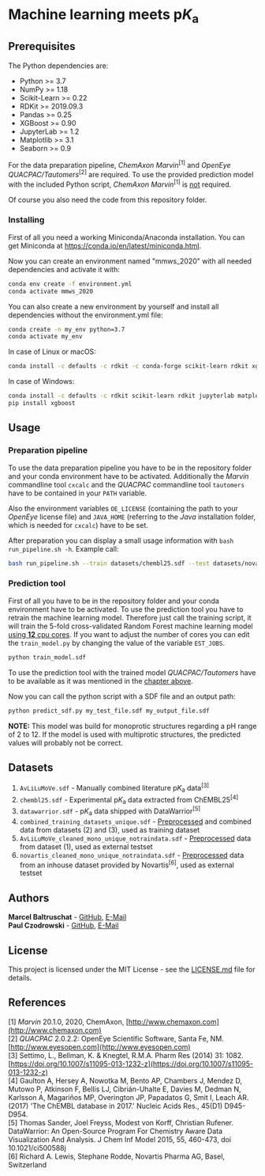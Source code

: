 # Machine learning meets p*K*<sub>a</sub>

## Prerequisites

The Python dependencies are:
* Python >= 3.7
* NumPy >= 1.18
* Scikit-Learn >= 0.22
* RDKit >= 2019.09.3
* Pandas >= 0.25
* XGBoost >= 0.90
* JupyterLab >= 1.2
* Matplotlib >= 3.1
* Seaborn >= 0.9

For the data preparation pipeline, *ChemAxon Marvin*<sup>[1]</sup> and 
*OpenEye QUACPAC/Tautomers*<sup>[2]</sup> are required. To use the provided 
prediction model with the included Python script, *ChemAxon Marvin*<sup>[1]</sup> 
is <ins>not</ins> required.

Of course you also need the code from this repository folder.

### Installing

First of all you need a working Miniconda/Anaconda installation. You can get
Miniconda at https://conda.io/en/latest/miniconda.html.

Now you can create an environment named "mmws_2020" with all needed dependencies and
activate it with:
```bash
conda env create -f environment.yml
conda activate mmws_2020
```

You can also create a new environment by yourself and install all dependencies without the
environment.yml file:
```bash
conda create -n my_env python=3.7
conda activate my_env
```
In case of Linux or macOS:
````bash
conda install -c defaults -c rdkit -c conda-forge scikit-learn rdkit xgboost jupyterlab matplotlib seaborn
````

In case of Windows:
```bash
conda install -c defaults -c rdkit scikit-learn rdkit jupyterlab matplotlib seaborn
pip install xgboost
```

## Usage
### <a name="prep"></a>Preparation pipeline
To use the data preparation pipeline you have to be in the repository folder and your conda
environment have to be activated. Additionally the *Marvin* commandline tool `cxcalc` and
the *QUACPAC* commandline tool `tautomers` have to be contained in your `PATH` variable.

Also the environment variables `OE_LICENSE` (containing the path to your *OpenEye* license
file) and `JAVA_HOME` (referring to the *Java* installation folder, which is needed for 
`cxcalc`) have to be set.

After preparation you can display a small usage information with `bash run_pipeline.sh -h`.
Example call:
```bash
bash run_pipeline.sh --train datasets/chembl25.sdf --test datasets/novartis_cleaned_mono_unique_notraindata.sdf
```

### Prediction tool
First of all you have to be in the repository folder and your conda environment have
to be activated. To use the prediction tool you have to retrain the machine learning model.
Therefore just call the training script, it will train the 5-fold cross-validated Random
Forest machine learning model <ins>using **12** cpu cores</ins>. If you want to adjust the number of 
cores you can edit the `train_model.py` by changing the value of the variable `EST_JOBS`.
```bash
python train_model.sdf
```
To use the prediction tool with the trained model *QUACPAC/Tautomers* have to be available 
as it was mentioned in the [chapter above](#prep).

Now you can call the python script with a SDF file and an output path:
```bash
python predict_sdf.py my_test_file.sdf my_output_file.sdf
```

**NOTE:** This model was build for monoprotic structures regarding a pH range of 2 to 12.
If the model is used with multiprotic structures, the predicted values will probably not
be correct.

## Datasets

1. `AvLiLuMoVe.sdf` - Manually combined literature p<i>K</i><sub>a</sub> data<sup>[3]</sup>
2. `chembl25.sdf` - Experimental p<i>K</i><sub>a</sub> data extracted from ChEMBL25<sup>[4]</sup>
3. `datawarrior.sdf` - p<i>K</i><sub>a</sub> data shipped with DataWarrior<sup>[5]</sup>
4. `combined_training_datasets_unique.sdf` -  [Preprocessed](#prep) and combined data 
from datasets (2) and (3), used as training dataset
5. `AvLiLuMoVe_cleaned_mono_unique_notraindata.sdf` - [Preprocessed](#prep) data from dataset (1),
used as external testset
6. `novartis_cleaned_mono_unique_notraindata.sdf` - [Preprocessed](#prep) data from an inhouse
dataset provided by Novartis<sup>[6]</sup>, used as external testset

## Authors

**Marcel Baltruschat** - [GitHub](https://github.com/mrcblt), [E-Mail](mailto:marcel.baltruschat@tu-dortmund.de)<br>
**Paul Czodrowski** - [GitHub](https://github.com/czodrowskilab), [E-Mail](mailto:paul.czodrowski@tu-dortmund.de)

## License

This project is licensed under the MIT License - see the [LICENSE.md](LICENSE.md) file for details.

## References

[1] *Marvin* 20.1.0, 2020, ChemAxon, [http://www.chemaxon.com](http://www.chemaxon.com)<br>
[2] *QUACPAC* 2.0.2.2: OpenEye Scientific Software, Santa Fe, NM. [http://www.eyesopen.com](http://www.eyesopen.com)<br>
[3] Settimo, L., Bellman, K. & Knegtel, R.M.A. Pharm Res (2014) 31: 1082. 
[https://doi.org/10.1007/s11095-013-1232-z](https://doi.org/10.1007/s11095-013-1232-z)<br>
[4] Gaulton A, Hersey A, Nowotka M, Bento AP, Chambers J, Mendez D, Mutowo P, Atkinson F, 
Bellis LJ, Cibrián-Uhalte E, Davies M, Dedman N, Karlsson A, Magariños MP, Overington JP, 
Papadatos G, Smit I, Leach AR. (2017) 'The ChEMBL database in 2017.' Nucleic Acids Res., 
45(D1) D945-D954.<br>
[5] Thomas Sander, Joel Freyss, Modest von Korff, Christian Rufener. DataWarrior: An Open-Source 
Program For Chemistry Aware Data Visualization And Analysis. J Chem Inf Model 
2015, 55, 460-473, doi 10.1021/ci500588j<br>
[6] Richard A. Lewis, Stephane Rodde, Novartis Pharma AG, Basel, Switzerland

